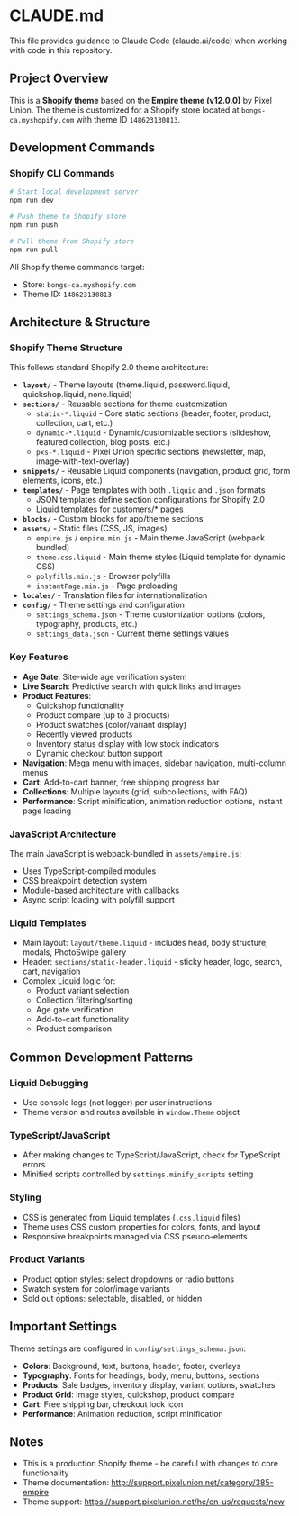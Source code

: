 # CLAUDE.md

This file provides guidance to Claude Code (claude.ai/code) when working with code in this repository.

## Project Overview

This is a **Shopify theme** based on the **Empire theme (v12.0.0)** by Pixel Union. The theme is customized for a Shopify store located at `bongs-ca.myshopify.com` with theme ID `148623130813`.

## Development Commands

### Shopify CLI Commands
```bash
# Start local development server
npm run dev

# Push theme to Shopify store
npm run push

# Pull theme from Shopify store
npm run pull
```

All Shopify theme commands target:
- Store: `bongs-ca.myshopify.com`
- Theme ID: `148623130813`

## Architecture & Structure

### Shopify Theme Structure

This follows standard Shopify 2.0 theme architecture:

- **`layout/`** - Theme layouts (theme.liquid, password.liquid, quickshop.liquid, none.liquid)
- **`sections/`** - Reusable sections for theme customization
  - `static-*.liquid` - Core static sections (header, footer, product, collection, cart, etc.)
  - `dynamic-*.liquid` - Dynamic/customizable sections (slideshow, featured collection, blog posts, etc.)
  - `pxs-*.liquid` - Pixel Union specific sections (newsletter, map, image-with-text-overlay)
- **`snippets/`** - Reusable Liquid components (navigation, product grid, form elements, icons, etc.)
- **`templates/`** - Page templates with both `.liquid` and `.json` formats
  - JSON templates define section configurations for Shopify 2.0
  - Liquid templates for customers/* pages
- **`blocks/`** - Custom blocks for app/theme sections
- **`assets/`** - Static files (CSS, JS, images)
  - `empire.js` / `empire.min.js` - Main theme JavaScript (webpack bundled)
  - `theme.css.liquid` - Main theme styles (Liquid template for dynamic CSS)
  - `polyfills.min.js` - Browser polyfills
  - `instantPage.min.js` - Page preloading
- **`locales/`** - Translation files for internationalization
- **`config/`** - Theme settings and configuration
  - `settings_schema.json` - Theme customization options (colors, typography, products, etc.)
  - `settings_data.json` - Current theme settings values

### Key Features

- **Age Gate**: Site-wide age verification system
- **Live Search**: Predictive search with quick links and images
- **Product Features**:
  - Quickshop functionality
  - Product compare (up to 3 products)
  - Product swatches (color/variant display)
  - Recently viewed products
  - Inventory status display with low stock indicators
  - Dynamic checkout button support
- **Navigation**: Mega menu with images, sidebar navigation, multi-column menus
- **Cart**: Add-to-cart banner, free shipping progress bar
- **Collections**: Multiple layouts (grid, subcollections, with FAQ)
- **Performance**: Script minification, animation reduction options, instant page loading

### JavaScript Architecture

The main JavaScript is webpack-bundled in `assets/empire.js`:
- Uses TypeScript-compiled modules
- CSS breakpoint detection system
- Module-based architecture with callbacks
- Async script loading with polyfill support

### Liquid Templates

- Main layout: `layout/theme.liquid` - includes head, body structure, modals, PhotoSwipe gallery
- Header: `sections/static-header.liquid` - sticky header, logo, search, cart, navigation
- Complex Liquid logic for:
  - Product variant selection
  - Collection filtering/sorting
  - Age gate verification
  - Add-to-cart functionality
  - Product comparison

## Common Development Patterns

### Liquid Debugging
- Use console logs (not logger) per user instructions
- Theme version and routes available in `window.Theme` object

### TypeScript/JavaScript
- After making changes to TypeScript/JavaScript, check for TypeScript errors
- Minified scripts controlled by `settings.minify_scripts` setting

### Styling
- CSS is generated from Liquid templates (`.css.liquid` files)
- Theme uses CSS custom properties for colors, fonts, and layout
- Responsive breakpoints managed via CSS pseudo-elements

### Product Variants
- Product option styles: select dropdowns or radio buttons
- Swatch system for color/image variants
- Sold out options: selectable, disabled, or hidden

## Important Settings

Theme settings are configured in `config/settings_schema.json`:
- **Colors**: Background, text, buttons, header, footer, overlays
- **Typography**: Fonts for headings, body, menu, buttons, sections
- **Products**: Sale badges, inventory display, variant options, swatches
- **Product Grid**: Image styles, quickshop, product compare
- **Cart**: Free shipping bar, checkout lock icon
- **Performance**: Animation reduction, script minification

## Notes

- This is a production Shopify theme - be careful with changes to core functionality
- Theme documentation: http://support.pixelunion.net/category/385-empire
- Theme support: https://support.pixelunion.net/hc/en-us/requests/new
